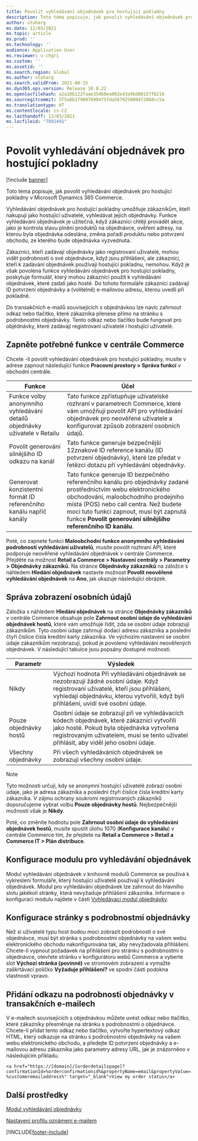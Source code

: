 ```yaml
---
title: Povolit vyhledávání objednávek pro hostující pokladny
description: Toto téma popisuje, jak povolit vyhledávání objednávek pro hostující pokladny v Microsoft Dynamics 365 Commerce.
author: stuharg
ms.date: 12/03/2021
ms.topic: article
ms.prod: ''
ms.technology: ''
audience: Application User
ms.reviewer: v-chgri
ms.custom: ''
ms.assetid: ''
ms.search.region: Global
ms.author: stuharg
ms.search.validFrom: 2021-08-15
ms.dyn365.ops.version: Release 10.0.22
ms.openlocfilehash: a2a10b122faae354b0ea002e43a9bd60157f6216
ms.sourcegitcommit: 5f5a8b1790076904f5fda567925089472868cc5a
ms.translationtype: HT
ms.contentlocale: cs-CZ
ms.lasthandoff: 12/03/2021
ms.locfileid: "7891491"
---
```

# <a name="enable-order-lookup-for-guest-checkouts"></a>Povolit vyhledávání objednávek pro hostující pokladny

[!include [banner](includes/banner.md)]

Toto téma popisuje, jak povolit vyhledávání objednávek pro hostující pokladny v Microsoft Dynamics 365 Commerce.

Vyhledávání objednávek pro hostující pokladny umožňuje zákazníkům, kteří nakupují jako hostující uživatelé, vyhledávat jejich objednávky. Funkce vyhledávání objednávek je užitečná, když zákazníci chtějí provádět akce, jako je kontrola stavu plnění produktů na objednávce, ověření adresy, na kterou byla objednávka odeslána, změna pořadí produktu nebo potvrzení obchodu, ze kterého bude objednávka vyzvednuta.

Zákazníci, kteří zadávají objednávky jako registrovaní uživatelé, mohou vidět podrobnosti o své objednávce, když jsou přihlášeni, ale zákazníci, kteří k zadávání objednávek používají hostující pokladnu, nemohou. Když je však povolena funkce vyhledávání objednávek pro hostující pokladny, poskytuje formulář, který mohou zákazníci použít k vyhledávání objednávek, které zadali jako hosté. Do tohoto formuláře zákazníci zadávají ID potvrzení objednávky a (volitelně) e-mailovou adresu, kterou uvedli při pokladně.

Do transakčních e-mailů souvisejících s objednávkou lze navíc zahrnout odkaz nebo tlačítko, které zákazníka přenese přímo na stránku s podrobnostmi objednávky. Tento odkaz nebo tlačítko bude fungovat pro objednávky, které zadávají registrovaní uživatelé i hostující uživatelé.

## <a name="turn-on-necessary-features-in-commerce-headquarters"></a>Zapněte potřebné funkce v centrále Commerce

Chcete -li povolit vyhledávání objednávek pro hostující pokladny, musíte v adrese zapnout následující funkce **Pracovní prostory \> Správa funkcí** v obchodní centrále.

| Funkce | Účel |
|---------|---------|
| Funkce volby anonymního vyhledávání detailů objednávky uživatele v Retailu | Tato funkce zpřístupňuje uživatelské rozhraní v parametrech Commerce, které vám umožňují povolit API pro vyhledávání objednávek pro neověřené uživatele a konfigurovat způsob zobrazení osobních údajů. |
| Povolit generování silnějšího ID odkazu na kanál | Tato funkce generuje bezpečnější 12znakové ID reference kanálu (ID potvrzení objednávky), které lze předat v řetězci dotazu při vyhledávání objednávky. |
| Generovat konzistentní formát ID referenčního kanálu napříč kanály | Tato funkce generuje ID bezpečného referenčního kanálu pro objednávky zadané prostřednictvím webu elektronického obchodování, maloobchodního prodejního místa (POS) nebo call centra. Než budete moci tuto funkci zapnout, musí být zapnutá funkce **Povolit generování silnějšího referenčního ID kanálu**. |

Poté, co zapnete funkci **Maloobchodní funkce anonymního vyhledávání podrobností vyhledávání uživatelů**, musíte povolit rozhraní API, které podporuje neověřené vyhledávání objednávek v centrále Commerce. Přejděte na možnost **Retail a Commerce \> Nastavení centrály \> Parametry \> Objednávky zákazníků**. Na stránce **Objednávky zákazníků** na záložce s náhledem **Hledání objednávek** nastavte možnost **Povolit neověřené vyhledávání objednávek** na **Ano**, jak ukazuje následující obrázek.

## <a name="manage-the-display-of-personal-data"></a>Správa zobrazení osobních údajů

Záložka s náhledem **Hledání objednávek** na stránce **Objednávky zákazníků** v centrále Commerce obsahuje pole **Zahrnout osobní údaje do vyhledávání objednávek hostů**, které vám umožňuje řídit, zda se osobní údaje zobrazují zákazníkům. Tyto osobní údaje zahrnují dodací adresu zákazníka a poslední čtyři číslice čísla kreditní karty zákazníka. Ve výchozím nastavení se osobní údaje zákazníkům nezobrazují, pokud je povoleno vyhledávání neověřených objednávek. V následující tabulce jsou popsány dostupné možnosti.

| Parametr | Výsledek |
|--------|--------|
| Nikdy | Výchozí hodnota Při vyhledávání objednávek se nezobrazují žádné osobní údaje. Když registrovaní uživatelé, kteří jsou přihlášeni, vyhledají objednávku, kterou vytvořili, když byli přihlášeni, uvidí své osobní údaje. |
| Pouze objednávky hostů | Osobní údaje se zobrazují při ve vyhledávacích kódech objednávek, které zákazníci vytvořili jako hosté. Pokud byla objednávka vytvořena registrovaným uživatelem, musí se tento uživatel přihlásit, aby viděl jeho osobní údaje. |
| Všechny objednávky | Při všech vyhledáváních objednávek se zobrazují všechny osobní údaje. |

> [!NOTE]
> Tyto možnosti určují, kdy se anonymní hostující uživatelé zobrazí osobní údaje, jako je adresa zákazníka a poslední čtyři číslice čísla kreditní karty zákazníka. V zájmu ochrany soukromí registrovaných zákazníků doporučujeme vybrat volbu **Pouze objednávky hostů**. Nejbezpečnější možností však je **Nikdy**.

Poté, co změníte hodnotu pole **Zahrnout osobní údaje do vyhledávání objednávek hostů**, musíte spustit úlohu 1070 (**Konfigurace kanálu**) v centrále Commerce tím, že přejdete na **Retail a Commerce \> Retail a Commerce IT \> Plán distribuce**.

## <a name="configure-the-order-lookup-module"></a>Konfigurace modulu pro vyhledávání objednávek

Modul vyhledávání objednávek v knihovně modulů Commerce se používá k vykreslení formuláře, který hostující uživatelé používají k vyhledávání objednávek. Modul pro vyhledávání objednávek lze zahrnout do hlavního slotu jakékoli stránky, která nevyžaduje přihlášení zákazníka. Informace o konfiguraci modulu najdete v části [Vyhledávací modul objednávky](order-lookup-module.md).

## <a name="configure-the-order-details-page"></a>Konfigurace stránky s podrobnostmi objednávky

Než si uživatelé typu host budou moci zobrazit podrobnosti o své objednávce, musí být stránka s podrobnostmi objednávky na vašem webu elektronického obchodu nakonfigurována tak, aby nevyžadovala přihlášení. Chcete-li vypnout požadavek na přihlášení pro stránku s podrobnostmi o objednávce, otevřete stránku v konfigurátoru webů Commerce a vyberte slot **Výchozí stránka (povinné)** ve stromovém zobrazení a vymažte zaškrtávací políčko **Vyžaduje přihlášení?** ve spodní části podokna vlastností vpravo.

## <a name="add-a-link-to-order-details-in-transactional-emails"></a>Přidání odkazu na podrobnosti objednávky v transakčních e-mailech

V e-mailech souvisejících s objednávkou můžete uvést odkaz nebo tlačítko, které zákazníky přesměruje na stránku s podrobnostmi o objednávce. Chcete-li přidat tento odkaz nebo tlačítko, vytvořte hypertextový odkaz HTML, který odkazuje na stránku s podrobnostmi objednávky na vašem webu elektronického obchodu, a předejte ID potvrzení objednávky a e-mailovou adresu zákazníka jako parametry adresy URL, jak je znázorněno v následujícím příkladu.

`<a href="https://[domain]/[orderdetailspage]?confirmationId=%orderconfirmationid%&propertyName=email&propertyValue=%customeremailaddress%" target="_blank">View my order status</a>`

## <a name="additional-resources"></a>Další prostředky

[Modul vyhledávání objednávky](order-lookup-module.md)

[Nastavení profilu oznámení e-mailem](email-notification-profiles.md)

[!INCLUDE[footer-include](../includes/footer-banner.md)]
